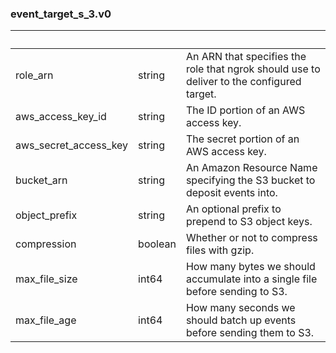 
### event_target_s_3.v0

| &nbsp; | &nbsp; | &nbsp; |
|---|---|---|
| role_arn | string | An ARN that specifies the role that ngrok should use to deliver to the configured target. |
| aws_access_key_id | string | The ID portion of an AWS access key. |
| aws_secret_access_key | string | The secret portion of an AWS access key. |
| bucket_arn | string | An Amazon Resource Name specifying the S3 bucket to deposit events into. |
| object_prefix | string | An optional prefix to prepend to S3 object keys. |
| compression | boolean | Whether or not to compress files with gzip. |
| max_file_size | int64 | How many bytes we should accumulate into a single file before sending to S3. |
| max_file_age | int64 | How many seconds we should batch up events before sending them to S3. |